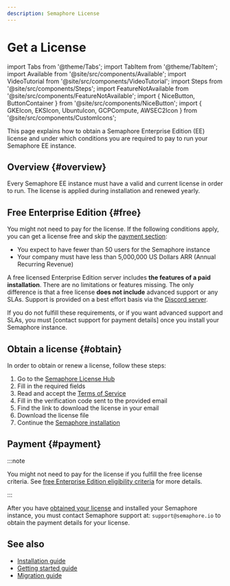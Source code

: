 ```yaml
---
description: Semaphore License
---
```


# Get a License

import Tabs from '@theme/Tabs';
import TabItem from '@theme/TabItem';
import Available from '@site/src/components/Available';
import VideoTutorial from '@site/src/components/VideoTutorial';
import Steps from '@site/src/components/Steps';
import FeatureNotAvailable from '@site/src/components/FeatureNotAvailable';
import { NiceButton, ButtonContainer } from '@site/src/components/NiceButton';
import { GKEIcon, EKSIcon, UbuntuIcon, GCPCompute, AWSEC2Icon } from '@site/src/components/CustomIcons';

This page explains how to obtain a Semaphore Enterprise Edition (EE) license and under which conditions you are required to pay to run your Semaphore EE instance.

## Overview {#overview}

Every Semaphore EE instance must have a valid and current license in order to run. The license is applied during installation and renewed yearly.

## Free Enterprise Edition {#free}

You might not need to pay for the license. If the following conditions apply, you can get a license free and skip the [payment section](#payment):

- You expect to have fewer than 50 users for the Semaphore instance
- Your company must have less than 5,000,000 US Dollars ARR (Annual Recurring Revenue)

A free licensed Enterprise Edition server includes **the features of a paid installation**. There are no limitations or features missing. The only difference is that a free license **does not include** advanced support or any SLAs. Support is provided on a best effort basis via the [Discord server](https://discord.gg/FBuUrV24NH).

If you do not fulfill these requirements, or if you want advanced support and SLAs, you must [contact support for payment details] once you install your Semaphore instance.

## Obtain a license {#obtain}

In order to obtain or renew a license, follow these steps:

1. Go to the [Semaphore License Hub](https://licensing.sxmoon.com/)
2. Fill in the required fields
3. Read and accept the [Terms of Service](https://github.com/semaphoreio/semaphore/blob/main/ee/LICENSE)
4. Fill in the verification code sent to the provided email
5. Find the link to download the license in your email
6. Download the license file
7. Continue the [Semaphore installation](./install)

## Payment {#payment}

:::note

You might not need to pay for the license if you fulfill the free license criteria. See [free Enterprise Edition eligibility criteria](#free) for more details.

:::

After you have [obtained your license](#obtain) and installed your Semaphore instance, you must contact Semaphore support at: `support@semaphore.io` to obtain the payment details for your license.

## See also

- [Installation guide](./install)
- [Getting started guide](./guided-tour)
- [Migration guide](./migration/overview)

